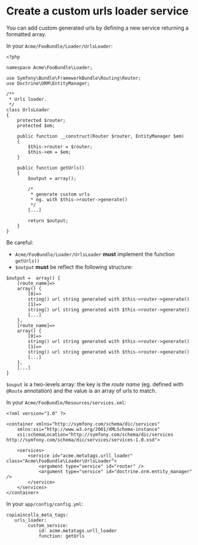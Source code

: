 # Create a custom urls loader service

You can add custom generated urls by defining a new service returning a formatted array.

In your `Acme/FooBundle/Loader/UrlsLoader`:

```
<?php

namespace Acme\FooBundle\Loader;

use Symfony\Bundle\FrameworkBundle\Routing\Router;
use Doctrine\ORM\EntityManager;

/**
 * Urls loader.
 */
class UrlsLoader
{
    protected $router;
    protected $em;

    public function __construct(Router $router, EntityManager $em)
    {
        $this->router = $router;
        $this->em = $em;
    }

    public function getUrls()
    {
        $output = array();
        
        /*
         * generate custom urls
         * eg. with $this->router->generate()
         */
        [...]
        
        return $output;
    }
}

```

Be careful:
- `Acme/FooBundle/Loader/UrlsLoader` __must__ implement the function `getUrls()`
- `$output` __must__ be reflect the following structure:

```
$output =  array() {
    [route_name]=>
    array() {
        [0]=>
        string() url string generated with $this->router->generate()
        [1]=>
        string() url string generated with $this->router->generate()
        [...]
    },
    [route_name]=>
    array() {
        [0]=>
        string() url string generated with $this->router->generate()
        [1]=>
        string() url string generated with $this->router->generate()
        [...]
    },
    [...]
}
```

`$ouput` is a two-levels array: the key is the *route name* (eg. defined with `@Route` annotation) and the value is an array of urls to match.

In your `Acme/FooBundle/Resources/services.xml`:

```
<?xml version="1.0" ?>

<container xmlns="http://symfony.com/schema/dic/services"
    xmlns:xsi="http://www.w3.org/2001/XMLSchema-instance"
    xsi:schemaLocation="http://symfony.com/schema/dic/services http://symfony.com/schema/dic/services/services-1.0.xsd">

    <services>
        <service id="acme.metatags.urll_loader" class="Acme\FooBundle\Loader\UrlsLoader">
            <argument type="service" id="router" />
            <argument type="service" id="doctrine.orm.entity_manager" />
        </service>
    </services>
</container>

```

In your `app/config/config.yml`:

```
copiaincolla_meta_tags:
   urls_loader:
        custom_service:
            id: acme.metatags.urll_loader
            function: getUrls
```